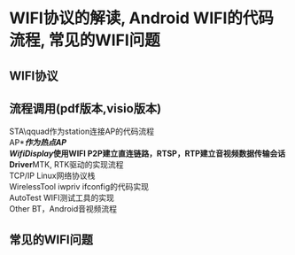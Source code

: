 # WIFI协议的解读, Android WIFI的代码流程, 常见的WIFI问题  

## WIFI协议  

## 流程调用(pdf版本,visio版本)  
  STA\qquad作为station连接AP的代码流程   
  AP************作为热点AP   
  WifiDisplay***使用WIFI P2P建立直连链路，RTSP，RTP建立音视频数据传输会话   
  Driver********MTK, RTK驱动的实现流程   
  TCP/IP        Linux网络协议栈   
  WirelessTool  iwpriv ifconfig的代码实现  
  AutoTest      WIFI测试工具的实现  
  Other         BT，Android音视频流程   

  
  
  
  
## 常见的WIFI问题  

